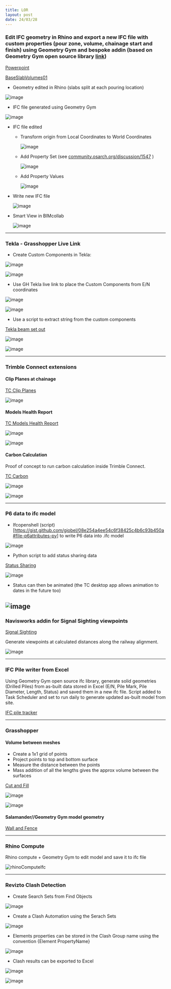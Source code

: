 ```yaml
---
title: LOR
layout: post
date: 24/03/28
---
```


### Edit IFC geometry in Rhino and export a new IFC file with custom properties (pour zone, volume, chainage start and finish) using Geometry Gym and bespoke addin (based on Geometry Gym open source library [link](https://github.com/giobel/RhinoLOR))

[Powerpoint](https://github.com/giobel/Storage/blob/main/DE%20GH%20IFC.pptx)

[BaseSlabVolumes01](https://github.com/giobel/Storage/blob/main/Grasshopper/UMA/BaseSlabVolumes01.gh)

- Geometry edited in Rhino (slabs split at each pouring location)

![image](https://github.com/giobel/ReviTab/assets/27025848/6ded62f0-71f8-46c9-aa2e-a18b5cc216e5)

- IFC file generated using Geometry Gym
  
![image](https://github.com/giobel/ReviTab/assets/27025848/017428a5-7d87-4ecf-a5ee-1934d05d0345)

- IFC file edited
  - Transform origin from Local Coordinates to World Coordinates
    
      ![image](https://github.com/giobel/ReviTab/assets/27025848/c1dbaa35-07a1-426f-b903-27b3e0d6fcb8)
    
  - Add Property Set (see [community.osarch.org/discussion/1547](https://community.osarch.org/discussion/1547/) )
    
    ![image](https://github.com/giobel/ReviTab/assets/27025848/e53a7038-4b83-4e1f-a16f-6fcb4d7c1cae)
  
  - Add Property Values
    
    ![image](https://github.com/giobel/ReviTab/assets/27025848/6c84fada-49e7-4929-b15f-ab0f03fc082b)

- Write new IFC file
  
  ![image](https://github.com/giobel/giobel.github.io/assets/27025848/4607d778-5e8d-42c4-aaab-7128eff681c2)

- Smart View in BIMcollab

  ![image](https://github.com/giobel/giobel.github.io/assets/27025848/e8dbc51b-bf75-4e70-8a2a-44269e32a968)

---

### Tekla - Grasshopper Live Link

- Create Custom Components in Tekla:

![image](https://github.com/giobel/giobel.github.io/assets/27025848/9b7c9924-9165-4f14-9bc3-6cea29d851be)

![image](https://github.com/giobel/giobel.github.io/assets/27025848/4b03032b-e653-47a6-8e75-e3ed48e7d5cb)

- Use GH Tekla live link to place the Custom Components from E/N coordinates

![image](https://github.com/giobel/giobel.github.io/assets/27025848/7309984c-f67c-4e4f-8aff-c54e1a212162)

![image](https://github.com/giobel/giobel.github.io/assets/27025848/19ed3179-acd2-435b-a6f8-596b378d740e)

- Use a script to extract string from the custom components

[Tekla beam set out](https://github.com/giobel/Tekla_BeamSetOutPts)

![image](https://github.com/giobel/giobel.github.io/assets/27025848/90fceb28-3e9a-4616-b2e1-43c2f9c6b43f)

![image](https://github.com/giobel/giobel.github.io/assets/27025848/ab9658a3-b9ed-4966-a1e9-9d5eef8fd3b5)

---

### Trimble Connect extensions

#### Clip Planes at chainage

[TC Clip Planes](https://github.com/giobel/tcapp)

![image](https://github.com/giobel/giobel.github.io/assets/27025848/a2bf0ced-6f58-4c4f-8cce-fb54c9147068)


#### Models Health Report

[TC Models Health Report](https://github.com/giobel/TC-PR-EXT)

![image](https://github.com/giobel/giobel.github.io/assets/27025848/0a81b197-70f6-4d60-8fee-ae817496b4b4)

![image](https://github.com/giobel/giobel.github.io/assets/27025848/4d81930c-7463-4b24-8116-dd4267ce7e55)

#### Carbon Calculation

Proof of concept to run carbon calculation inside Trimble Connect.

[TC Carbon](https://github.com/giobel/tc-carbon)

![image](https://github.com/giobel/giobel.github.io/assets/27025848/bef0fc5d-5c66-4f23-be00-5e73c7cadf58)

![image](https://github.com/giobel/giobel.github.io/assets/27025848/2302326e-2c8c-4f74-9cdb-968a1bd3ad35)

---

### P6 data to ifc model

- Ifcopenshell (script)[https://gist.github.com/giobel/08e254a4ee54c6f38425c4b6c93b450a#file-p6attributes-py] to write P6 data into .ifc model
  
![image](https://github.com/giobel/giobel.github.io/assets/27025848/fab68e2f-4294-4d27-85c2-8e0b0d06d67b)

- Python script to add status sharing data

[Status Sharing](https://github.com/giobel/TrimbleConnectPyAPI)

![image](https://github.com/giobel/giobel.github.io/assets/27025848/a92bd738-0ca4-40f4-a969-1f0c3f550174)

 - Status can then be animated (the TC desktop app allows animation to dates in the future too)

![image](https://github.com/giobel/Storage/blob/main/Sequence%20(1).gif)
---

### Navisworks addin for Signal Sighting viewpoints

[Signal Sighting](https://github.com/giobel/SignalSighting)

Generate viewpoints at calculated distances along the railway alignment.

![image](https://github.com/giobel/giobel.github.io/assets/27025848/ebde4333-eccf-4d4e-bf06-5c07a1237ed5)


---

### IFC Pile writer from Excel

Using Geometry Gym open source ifc library, generate solid geometries (Drilled Piles) from as-built data stored in Excel (E/N, Pile Mark, Pile Diameter, Length, Status) and saved them in a new ifc file. 
Script added to Task Scheduler and set to run daily to generate updated as-built model from site.

[IFC pile tracker](https://github.com/giobel/IFCpileTracker/tree/master)

---
### Grasshopper 

#### Volume between meshes

- Create a 1x1 grid of points
- Project points to top and bottom surface
- Measure the distance between the points
- Mass addition of all the lengths gives the approx volume between the surfaces

[Cut and Fill](https://github.com/giobel/Storage/blob/main/Grasshopper/COL/Cut%20and%20Fill%20Heatmap.gh)

![image](https://github.com/giobel/giobel.github.io/assets/27025848/6fed1529-037c-46ce-ae3f-8d3e2d3e65dd)

![image](https://github.com/giobel/giobel.github.io/assets/27025848/12aa4b89-7257-41ba-be02-316d1bff1be4)

#### Salamander//Geometry Gym model geometry

[Wall and Fence](https://github.com/giobel/Storage/blob/main/Grasshopper/BED/R001-Survey%20Wall%20and%20Fence.gh)

---

### Rhino Compute

Rhino compute + Geometry Gym to edit model and save it to ifc file

![rhinoComputeIfc](https://github.com/giobel/giobel.github.io/assets/27025848/c9447f05-c1fd-43b5-8be7-5de380939dc2)


---

### Revizto Clash Detection

- Create Search Sets from Find Objects
  
![image](https://github.com/giobel/ReviTab/assets/27025848/d5d552b0-cf15-451d-9c08-0d6d71400007)

- Create a Clash Automation using the Serach Sets

![image](https://github.com/giobel/ReviTab/assets/27025848/19b64487-a706-4fc9-9d8a-1cc9c12fe1a9)
  
- Elements properties can be stored in the Clash Group name using the convention {Element PropertyName}

![image](https://github.com/giobel/ReviTab/assets/27025848/6fadb865-cf1c-4d28-92a6-f0505c9031fd)

- Clash results can be exported to Excel

![image](https://github.com/giobel/ReviTab/assets/27025848/39da2a5e-1b87-4e6e-879b-70ca339d28db)

![image](https://github.com/giobel/giobel.github.io/assets/27025848/9bf7b3c4-7d77-4343-8d14-c2c61f6b44d4)


